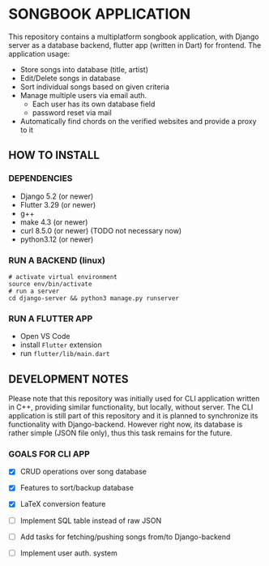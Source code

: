 # SONGBOOK APPLICATION
This repository contains a multiplatform songbook application, with Django server as a database backend, flutter app (written in Dart) for frontend.
The application usage:
  * Store songs into database (title, artist)
  * Edit/Delete songs in database
  * Sort individual songs based on given criteria
  * Manage multiple users via email auth.
    * Each user has its own database field
    * password reset via mail
  * Automatically find chords on the verified websites and provide a proxy to it

## HOW TO INSTALL
### DEPENDENCIES
  * Django 5.2 (or newer)
  * Flutter 3.29 (or newer)
  * g++
  * make 4.3 (or newer)
  * curl 8.5.0 (or newer) (TODO not necessary now)
  * python3.12 (or newer)
### RUN A BACKEND (linux)
  ```
  # activate virtual environment
  source env/bin/activate
  # run a server
  cd django-server && python3 manage.py runserver
  ```
### RUN A FLUTTER APP
 
  * Open VS Code
  * install `Flutter` extension
  * run `flutter/lib/main.dart`
## DEVELOPMENT NOTES
Please note that this repository was initially used for CLI application written in C++, providing similar functionality, but locally, without server. The CLI application is still part of this repository and it is planned to synchronize its functionality with Django-backend. However right now, its database is rather simple (JSON file only), thus this task remains for the future.
### GOALS FOR CLI APP

- [x] CRUD operations over song database
- [x] Features to sort/backup database
- [x] LaTeX conversion feature
- [ ] Implement SQL table instead of raw JSON
- [ ] Add tasks for fetching/pushing songs from/to Django-backend
- [ ] Implement user auth. system

